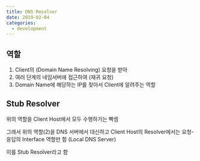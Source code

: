 ```yaml
---
title: DNS Resolver
date: 2019-02-04
categories:
  - development
---
```


## 역할

1. Client의 (Domain Name Resolving) 요청을 받아
2. 여러 단계의 네임서버에 접근하여 (재귀 요청)
3. Domain Name에 해당하는 IP를 찾아서 Client에 알려주는 역할

## Stub Resolver

위의 역할을 Client Host에서 모두 수행하기는 빡셈

그래서 위의 역할(2)을 DNS 서버에서 대신하고 Client Host의 Resolver에서는 요청-응답의 Interface 역할만 함
(Local DNS Server)

이를 Stub Resolver라고 함
